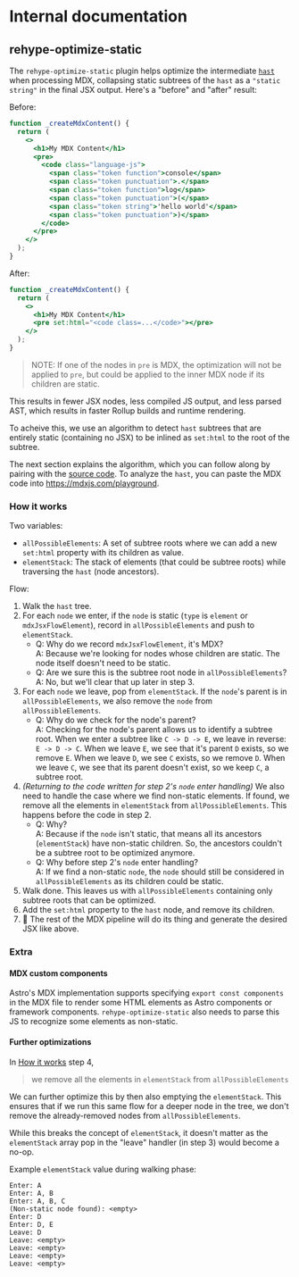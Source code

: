 # Internal documentation

## rehype-optimize-static

The `rehype-optimize-static` plugin helps optimize the intermediate [`hast`](https://github.com/syntax-tree/hast) when processing MDX, collapsing static subtrees of the `hast` as a `"static string"` in the final JSX output. Here's a "before" and "after" result:

Before:

```jsx
function _createMdxContent() {
  return (
    <>
      <h1>My MDX Content</h1>
      <pre>
        <code class="language-js">
          <span class="token function">console</span>
          <span class="token punctuation">.</span>
          <span class="token function">log</span>
          <span class="token punctuation">(</span>
          <span class="token string">'hello world'</span>
          <span class="token punctuation">)</span>
        </code>
      </pre>
    </>
  );
}
```

After:

```jsx
function _createMdxContent() {
  return (
    <>
      <h1>My MDX Content</h1>
      <pre set:html="<code class=...</code>"></pre>
    </>
  );
}
```

> NOTE: If one of the nodes in `pre` is MDX, the optimization will not be applied to `pre`, but could be applied to the inner MDX node if its children are static.

This results in fewer JSX nodes, less compiled JS output, and less parsed AST, which results in faster Rollup builds and runtime rendering.

To acheive this, we use an algorithm to detect `hast` subtrees that are entirely static (containing no JSX) to be inlined as `set:html` to the root of the subtree.

The next section explains the algorithm, which you can follow along by pairing with the [source code](./rehype-optimize-static.ts). To analyze the `hast`, you can paste the MDX code into https://mdxjs.com/playground.

### How it works

Two variables:

- `allPossibleElements`: A set of subtree roots where we can add a new `set:html` property with its children as value.
- `elementStack`: The stack of elements (that could be subtree roots) while traversing the `hast` (node ancestors).

Flow:

1. Walk the `hast` tree.
2. For each `node` we enter, if the `node` is static (`type` is `element` or `mdxJsxFlowElement`), record in `allPossibleElements` and push to `elementStack`.
    - Q: Why do we record `mdxJsxFlowElement`, it's MDX? <br>
      A: Because we're looking for nodes whose children are static. The node itself doesn't need to be static.
    - Q: Are we sure this is the subtree root node in `allPossibleElements`? <br>
      A: No, but we'll clear that up later in step 3.
3. For each `node` we leave, pop from `elementStack`. If the `node`'s parent is in `allPossibleElements`, we also remove the `node` from `allPossibleElements`.
    - Q: Why do we check for the node's parent? <br>
      A: Checking for the node's parent allows us to identify a subtree root. When we enter a subtree like `C -> D -> E`, we leave in reverse: `E -> D -> C`. When we leave `E`, we see that it's parent `D` exists, so we remove `E`. When we leave `D`, we see `C` exists, so we remove `D`. When we leave `C`, we see that its parent doesn't exist, so we keep `C`, a subtree root.
4. _(Returning to the code written for step 2's `node` enter handling)_ We also need to handle the case where we find non-static elements. If found, we remove all the elements in `elementStack` from `allPossibleElements`. This happens before the code in step 2.
    - Q: Why? <br>
      A: Because if the `node` isn't static, that means all its ancestors (`elementStack`) have non-static children. So, the ancestors couldn't be a subtree root to be optimized anymore.
    - Q: Why before step 2's `node` enter handling? <br>
      A: If we find a non-static `node`, the `node` should still be considered in `allPossibleElements` as its children could be static.
5. Walk done. This leaves us with `allPossibleElements` containing only subtree roots that can be optimized.
6. Add the `set:html` property to the `hast` node, and remove its children.
7. 🎉 The rest of the MDX pipeline will do its thing and generate the desired JSX like above.

### Extra

#### MDX custom components

Astro's MDX implementation supports specifying `export const components` in the MDX file to render some HTML elements as Astro components or framework components. `rehype-optimize-static` also needs to parse this JS to recognize some elements as non-static.

#### Further optimizations

In [How it works](#how-it-works) step 4,

> we remove all the elements in `elementStack` from `allPossibleElements`

We can further optimize this by then also emptying the `elementStack`. This ensures that if we run this same flow for a deeper node in the tree, we don't remove the already-removed nodes from `allPossibleElements`.

While this breaks the concept of `elementStack`, it doesn't matter as the `elementStack` array pop in the "leave" handler (in step 3) would become a no-op.

Example `elementStack` value during walking phase:

```
Enter: A
Enter: A, B
Enter: A, B, C
(Non-static node found): <empty>
Enter: D
Enter: D, E
Leave: D
Leave: <empty>
Leave: <empty>
Leave: <empty>
Leave: <empty>
```
